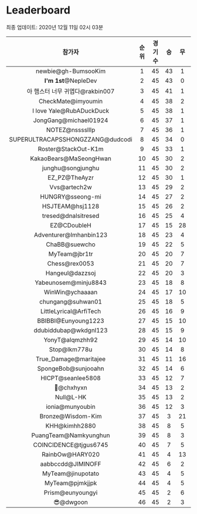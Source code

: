 # Leaderboard
최종 업데이트: 2020년 12월 11일 02시 03분




| 참가자 | 순위 | 경기수 | 승 | 무 | 패 | 승점 |
|:---:|:---:|:---:|:---:|:---:|:---:|:---:|
| newbie@gh-BumsooKim | 1 | 45 | 43 | 1 | 1 | 130 |
| **I'm 1st**@NepleDev | 2 | 45 | 43 | 0 | 2 | 129 |
| 아 햄스터 너무 귀엽다@rakbin007 | 3 | 45 | 41 | 1 | 3 | 124 |
| CheckMate@imyoumin | 4 | 45 | 38 | 2 | 5 | 116 |
| I love Yale@RubADuckDuck | 5 | 45 | 38 | 1 | 6 | 115 |
| JongGang@michael01924 | 6 | 45 | 37 | 1 | 7 | 112 |
| NOTEZ@nsssslllp | 7 | 45 | 36 | 1 | 8 | 109 |
| SUPERULTRACAPSSHONGZZANG@dudcodi | 8 | 45 | 34 | 0 | 11 | 102 |
| Roster@StackOut-K1m | 9 | 45 | 33 | 1 | 11 | 100 |
| KakaoBears@MaSeongHwan | 10 | 45 | 30 | 2 | 13 | 92 |
| junghu@songjunghu | 11 | 45 | 30 | 2 | 13 | 92 |
| EZ_PZ@TheAyzr | 12 | 45 | 30 | 1 | 14 | 91 |
| Vvs@artech2w | 13 | 45 | 29 | 2 | 14 | 89 |
| HUNGRY@sseong-mi | 14 | 45 | 27 | 2 | 16 | 83 |
| HSJTEAM@hsj1128 | 15 | 45 | 26 | 2 | 17 | 80 |
| tresed@dnalsitresed | 16 | 45 | 25 | 4 | 16 | 79 |
| EZ@CDoubleH | 17 | 45 | 15 | 28 | 2 | 73 |
| Adventurer@Imhanbin123 | 18 | 45 | 23 | 4 | 18 | 73 |
| ChaBB@suewcho | 19 | 45 | 22 | 5 | 18 | 71 |
| MyTeam@jbr1tr | 20 | 45 | 20 | 7 | 18 | 67 |
| Chess@rex0053 | 21 | 45 | 20 | 7 | 18 | 67 |
| Hangeul@dazzsoj | 22 | 45 | 20 | 3 | 22 | 63 |
| Yabeunosem@minju8843 | 23 | 45 | 18 | 8 | 19 | 62 |
| WinWin@ychaaaan | 24 | 45 | 17 | 10 | 18 | 61 |
| chungang@suhwan01 | 25 | 45 | 18 | 5 | 22 | 59 |
| LittleLyrical@ArfiTech | 26 | 45 | 16 | 9 | 20 | 57 |
| BBIBBI@Eunyoung1223 | 27 | 45 | 15 | 10 | 20 | 55 |
| ddubiddubap@wkdgnl123 | 28 | 45 | 15 | 9 | 21 | 54 |
| YonyT@alqmzhh92 | 29 | 45 | 14 | 10 | 21 | 52 |
| Stop@lkm778u | 30 | 45 | 14 | 8 | 23 | 50 |
| True_Damage@maritajee | 31 | 45 | 11 | 16 | 18 | 49 |
| SpongeBob@sunjooahn | 32 | 45 | 14 | 6 | 25 | 48 |
| HICPT@seanlee5808 | 33 | 45 | 12 | 7 | 26 | 43 |
| 👑@chxhyxn | 34 | 45 | 13 | 2 | 30 | 41 |
| Null@L-HK | 35 | 45 | 13 | 2 | 30 | 41 |
| ionia@munyoubin | 36 | 45 | 12 | 3 | 30 | 39 |
| Bronze@Wisdom-Kim | 37 | 45 | 3 | 21 | 21 | 30 |
| KHH@kimhh2880 | 38 | 45 | 8 | 5 | 32 | 29 |
| PuangTeam@Namkyunghun | 39 | 45 | 8 | 3 | 34 | 27 |
| COINCIDENCE@tjgus6745 | 40 | 45 | 7 | 5 | 33 | 26 |
| RainbOw@HARY020 | 41 | 45 | 4 | 13 | 28 | 25 |
| aabbccdd@JIMINOFF | 42 | 45 | 6 | 2 | 37 | 20 |
| MyTeam@jinupotato | 43 | 45 | 4 | 5 | 36 | 17 |
| MyTeam@pjmkjjpk | 44 | 45 | 4 | 5 | 36 | 17 |
| Prism@eunyoungyi | 45 | 45 | 2 | 6 | 37 | 12 |
| 😎@dwgoon | 46 | 45 | 2 | 3 | 40 | 9 |